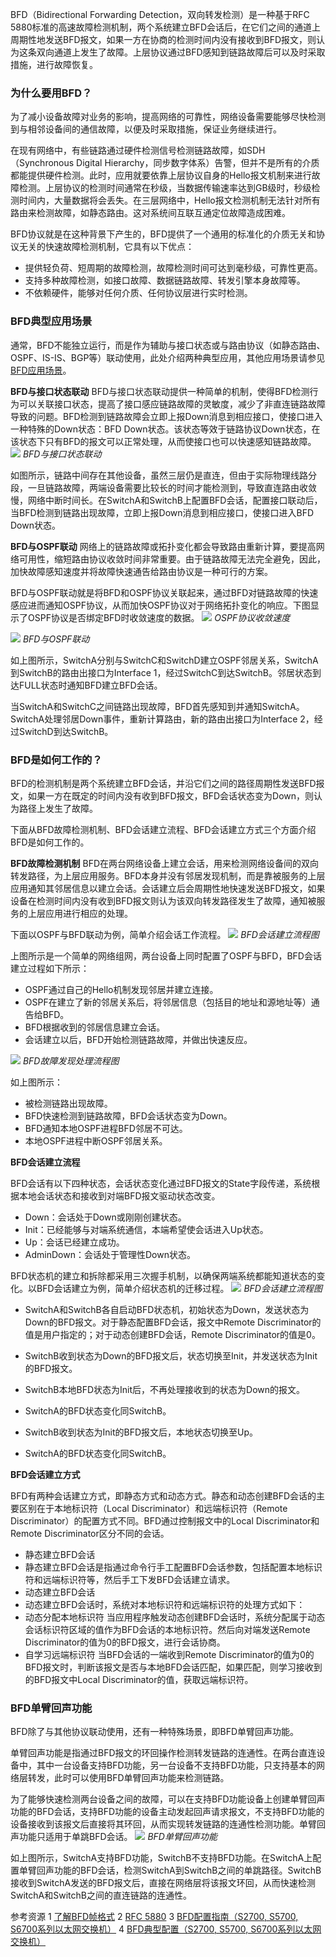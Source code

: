 
BFD（Bidirectional Forwarding Detection，双向转发检测）是一种基于RFC 5880标准的高速故障检测机制，两个系统建立BFD会话后，在它们之间的通道上周期性地发送BFD报文，如果一方在协商的检测时间内没有接收到BFD报文，则认为这条双向通道上发生了故障。上层协议通过BFD感知到链路故障后可以及时采取措施，进行故障恢复。

### 为什么要用BFD？

为了减小设备故障对业务的影响，提高网络的可靠性，网络设备需要能够尽快检测到与相邻设备间的通信故障，以便及时采取措施，保证业务继续进行。

在现有网络中，有些链路通过硬件检测信号检测链路故障，如SDH（Synchronous Digital Hierarchy，同步数字体系）告警，但并不是所有的介质都能提供硬件检测。此时，应用就要依靠上层协议自身的Hello报文机制来进行故障检测。上层协议的检测时间通常在秒级，当数据传输速率达到GB级时，秒级检测时间内，大量数据将会丢失。在三层网络中，Hello报文检测机制无法针对所有路由来检测故障，如静态路由。这对系统间互联互通定位故障造成困难。

BFD协议就是在这种背景下产生的，BFD提供了一个通用的标准化的介质无关和协议无关的快速故障检测机制，它具有以下优点：

- 提供轻负荷、短周期的故障检测，故障检测时间可达到毫秒级，可靠性更高。
- 支持多种故障检测，如接口故障、数据链路故障、转发引擎本身故障等。
- 不依赖硬件，能够对任何介质、任何协议层进行实时检测。

### BFD典型应用场景

通常，BFD不能独立运行，而是作为辅助与接口状态或与路由协议（如静态路由、OSPF、IS-IS、BGP等）联动使用，此处介绍两种典型应用，其他应用场景请参见[BFD应用场景](https://support.huawei.com/enterprise/zh/doc/EDOC1100197869/df878e97)。

**BFD与接口状态联动**
BFD与接口状态联动提供一种简单的机制，使得BFD检测行为可以关联接口状态，提高了接口感应链路故障的灵敏度，减少了非直连链路故障导致的问题。BFD检测到链路故障会立即上报Down消息到相应接口，使接口进入一种特殊的Down状态：BFD Down状态。该状态等效于链路协议Down状态，在该状态下只有BFD的报文可以正常处理，从而使接口也可以快速感知链路故障。
![](images/Pasted%20image%2020230426102805.png)
*BFD与接口状态联动*

如图所示，链路中间存在其他设备，虽然三层仍是直连，但由于实际物理线路分段，一旦链路故障，两端设备需要比较长的时间才能检测到，导致直连路由收敛慢，网络中断时间长。在SwitchA和SwitchB上配置BFD会话，配置接口联动后，当BFD检测到链路出现故障，立即上报Down消息到相应接口，使接口进入BFD Down状态。

**BFD与OSPF联动**
网络上的链路故障或拓扑变化都会导致路由重新计算，要提高网络可用性，缩短路由协议收敛时间非常重要。由于链路故障无法完全避免，因此，加快故障感知速度并将故障快速通告给路由协议是一种可行的方案。

BFD与OSPF联动就是将BFD和OSPF协议关联起来，通过BFD对链路故障的快速感应进而通知OSPF协议，从而加快OSPF协议对于网络拓扑变化的响应。下图显示了OSPF协议是否绑定BFD时收敛速度的数据。
![](images/Pasted%20image%2020230426102840.png)
*OSPF协议收敛速度*

![](images/Pasted%20image%2020230426102915.png)
*BFD与OSPF联动*

如上图所示，SwitchA分别与SwitchC和SwitchD建立OSPF邻居关系，SwitchA到SwitchB的路由出接口为Interface 1，经过SwitchC到达SwitchB。邻居状态到达FULL状态时通知BFD建立BFD会话。

当SwitchA和SwitchC之间链路出现故障，BFD首先感知到并通知SwitchA。SwitchA处理邻居Down事件，重新计算路由，新的路由出接口为Interface 2，经过SwitchD到达SwitchB。

### BFD是如何工作的？

BFD的检测机制是两个系统建立BFD会话，并沿它们之间的路径周期性发送BFD报文，如果一方在既定的时间内没有收到BFD报文，BFD会话状态变为Down，则认为路径上发生了故障。

下面从BFD故障检测机制、BFD会话建立流程、BFD会话建立方式三个方面介绍BFD是如何工作的。

**BFD故障检测机制**
BFD在两台网络设备上建立会话，用来检测网络设备间的双向转发路径，为上层应用服务。BFD本身并没有邻居发现机制，而是靠被服务的上层应用通知其邻居信息以建立会话。会话建立后会周期性地快速发送BFD报文，如果设备在检测时间内没有收到BFD报文则认为该双向转发路径发生了故障，通知被服务的上层应用进行相应的处理。

下面以OSPF与BFD联动为例，简单介绍会话工作流程。
![](images/Pasted%20image%2020230426103026.png)
*BFD会话建立流程图*

上图所示是一个简单的网络组网，两台设备上同时配置了OSPF与BFD，BFD会话建立过程如下所示：

- OSPF通过自己的Hello机制发现邻居并建立连接。
- OSPF在建立了新的邻居关系后，将邻居信息（包括目的地址和源地址等）通告给BFD。
- BFD根据收到的邻居信息建立会话。
- 会话建立以后，BFD开始检测链路故障，并做出快速反应。

![](images/Pasted%20image%2020230426103140.png)
*BFD故障发现处理流程图*

如上图所示：
- 被检测链路出现故障。
- BFD快速检测到链路故障，BFD会话状态变为Down。
- BFD通知本地OSPF进程BFD邻居不可达。
- 本地OSPF进程中断OSPF邻居关系。

**BFD会话建立流程**

BFD会话有以下四种状态，会话状态变化通过BFD报文的State字段传递，系统根据本地会话状态和接收到对端BFD报文驱动状态改变。
- Down：会话处于Down或刚刚创建状态。
- Init：已经能够与对端系统通信，本端希望使会话进入Up状态。
- Up：会话已经建立成功。
- AdminDown：会话处于管理性Down状态。

BFD状态机的建立和拆除都采用三次握手机制，以确保两端系统都能知道状态的变化。以BFD会话建立为例，简单介绍状态机的迁移过程。
![](images/Pasted%20image%2020230426103254.png)
*BFD会话建立流程图*

- SwitchA和SwitchB各自启动BFD状态机，初始状态为Down，发送状态为Down的BFD报文。对于静态配置BFD会话，报文中Remote Discriminator的值是用户指定的；对于动态创建BFD会话，Remote Discriminator的值是0。

- SwitchB收到状态为Down的BFD报文后，状态切换至Init，并发送状态为Init的BFD报文。

- SwitchB本地BFD状态为Init后，不再处理接收到的状态为Down的报文。

- SwitchA的BFD状态变化同SwitchB。

- SwitchB收到状态为Init的BFD报文后，本地状态切换至Up。

- SwitchA的BFD状态变化同SwitchB。

**BFD会话建立方式**

BFD有两种会话建立方式，即静态方式和动态方式。静态和动态创建BFD会话的主要区别在于本地标识符（Local Discriminator）和远端标识符（Remote Discriminator）的配置方式不同。BFD通过控制报文中的Local Discriminator和Remote Discriminator区分不同的会话。

- 静态建立BFD会话
- 静态建立BFD会话是指通过命令行手工配置BFD会话参数，包括配置本地标识符和远端标识符等，然后手工下发BFD会话建立请求。
- 动态建立BFD会话
- 动态建立BFD会话时，系统对本地标识符和远端标识符的处理方式如下：
- 动态分配本地标识符
    当应用程序触发动态创建BFD会话时，系统分配属于动态会话标识符区域的值作为BFD会话的本地标识符。然后向对端发送Remote Discriminator的值为0的BFD报文，进行会话协商。
- 自学习远端标识符
    当BFD会话的一端收到Remote Discriminator的值为0的BFD报文时，判断该报文是否与本地BFD会话匹配，如果匹配，则学习接收到的BFD报文中Local Discriminator的值，获取远端标识符。

### BFD单臂回声功能

BFD除了与其他协议联动使用，还有一种特殊场景，即BFD单臂回声功能。

单臂回声功能是指通过BFD报文的环回操作检测转发链路的连通性。在两台直连设备中，其中一台设备支持BFD功能，另一台设备不支持BFD功能，只支持基本的网络层转发，此时可以使用BFD单臂回声功能来检测链路。

为了能够快速检测两台设备之间的故障，可以在支持BFD功能设备上创建单臂回声功能的BFD会话，支持BFD功能的设备主动发起回声请求报文，不支持BFD功能的设备接收到该报文后直接将其环回，从而实现转发链路的连通性检测功能。单臂回声功能只适用于单跳BFD会话。
![](images/Pasted%20image%2020230426103510.png)
*BFD单臂回声功能*

如上图所示，SwitchA支持BFD功能，SwitchB不支持BFD功能。在SwitchA上配置单臂回声功能的BFD会话，检测SwitchA到SwitchB之间的单跳路径。SwitchB接收到SwitchA发送的BFD报文后，直接在网络层将该报文环回，从而快速检测SwitchA和SwitchB之间的直连链路的连通性。

参考资源
1 [了解BFD帧格式](https://support.huawei.com/hedex/hdx.do?docid=EDOC1000105967&id=ZH-CN_CONCEPT_0254009266)
2 [RFC 5880](https://datatracker.ietf.org/doc/html/rfc5880)
3 [BFD配置指南（S2700, S5700, S6700系列以太网交换机）](https://support.huawei.com/enterprise/zh/doc/EDOC1100197869/8b9b8863)
4 [BFD典型配置（S2700, S5700, S6700系列以太网交换机）](https://support.huawei.com/enterprise/zh/doc/EDOC1000069491/5b32e0a9)


